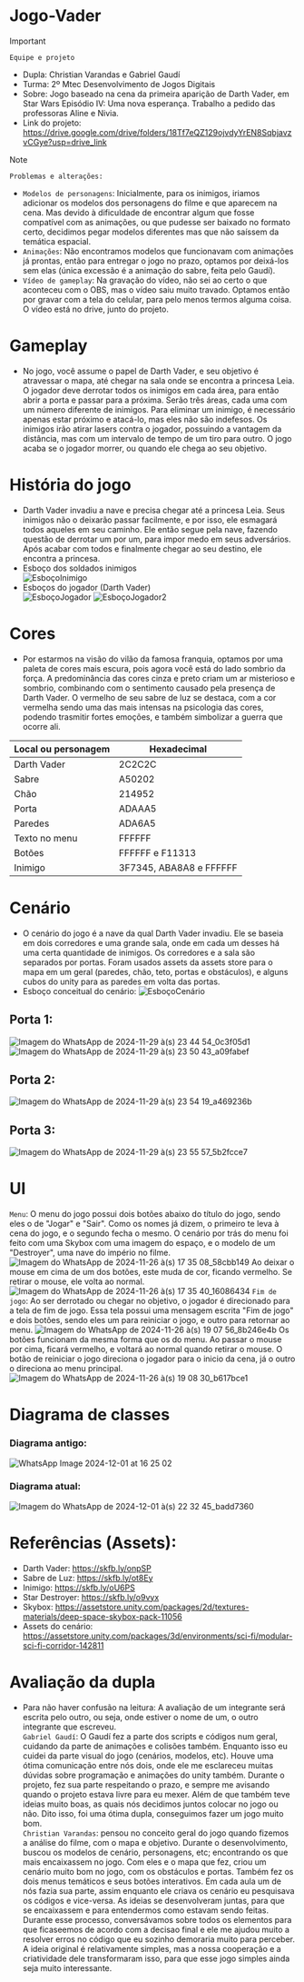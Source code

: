 
# Jogo-Vader
>[!Important]
 >`Equipe e projeto`
>- Dupla: Christian Varandas e Gabriel Gaudí
>- Turma: 2º Mtec Desenvolvimento de Jogos Digitais
>- Sobre: Jogo baseado na cena da primeira aparição de Darth Vader, em Star Wars Episódio IV: Uma nova esperança. Trabalho a pedido das professoras Aline e Nivia.
>- Link do projeto: https://drive.google.com/drive/folders/18Tf7eQZ129ojvdyYrEN8SqbjavzvCGye?usp=drive_link

>[!NOTE]
 >`Problemas e alterações:`
>- `Modelos de personagens`: Inicialmente, para os inimigos, iriamos adicionar os modelos dos personagens do filme e que aparecem na cena. Mas devido à dificuldade de encontrar algum que fosse compatível com as animações, ou que pudesse ser baixado no formato certo, decidimos pegar modelos diferentes mas que não saíssem da temática espacial.
>- `Animações`: Não encontramos modelos que funcionavam com animações já prontas, então para entregar o jogo no prazo, optamos por deixá-los sem elas (única excessão é a animação do sabre, feita pelo Gaudí).
>- `Vídeo de gameplay`: Na gravação do vídeo, não sei ao certo o que aconteceu com o OBS, mas o vídeo saiu muito travado. Optamos então por gravar com a tela do celular, para pelo menos termos alguma coisa. O vídeo está no drive, junto do projeto.

# Gameplay
- No jogo, você assume o papel de Darth Vader, e seu objetivo é atravessar o mapa, até chegar na sala onde se encontra a princesa Leia. O jogador deve derrotar todos os inimigos em cada área, para então abrir a porta e passar para a próxima. Serão três áreas, cada uma com um número diferente de inimigos. Para eliminar um inimigo, é necessário apenas estar próximo e atacá-lo, mas eles não são indefesos. Os inimigos irão atirar lasers contra o jogador, possuindo a vantagem da distância, mas com um intervalo de tempo de um tiro para outro. O jogo acaba se o jogador morrer, ou quando ele chega ao seu objetivo.


# História do jogo
- Darth Vader invadiu a nave e precisa chegar até a princesa Leia. Seus inimigos não o deixarão passar facilmente, e por isso, ele esmagará todos aqueles em seu caminho. Ele então segue pela nave, fazendo questão de derrotar um por um, para impor medo em seus adversários. Após acabar com todos e finalmente chegar ao seu destino, ele encontra a princesa.
- Esboço dos soldados inimigos <br>
 ![EsboçoInimigo](https://github.com/user-attachments/assets/e92b1723-1145-4171-95ca-20c42554a054)
- Esboços do jogador (Darth Vader) <br>
 ![EsboçoJogador](https://github.com/user-attachments/assets/a5e12d89-8800-4c00-b22a-8501c7a73b62)
![EsboçoJogador2](https://github.com/user-attachments/assets/28be7a92-ca32-42d0-a06d-f2e8ab9ccfed)


# Cores
- Por estarmos na visão do vilão da famosa franquia, optamos por uma paleta de cores mais escura, pois agora você está do lado sombrio da força. A predominância das cores cinza e preto criam um ar misterioso e sombrio, combinando com o sentimento causado pela presença de Darth Vader. O vermelho de seu sabre de luz se destaca, com a cor vermelha sendo uma das mais intensas na psicologia das cores, podendo trasmitir fortes emoções, e também simbolizar a guerra que ocorre ali.

| Local ou personagem | Hexadecimal |
| --- | --- |
| Darth Vader | 2C2C2C |
| Sabre | A50202 |
| Chão | 214952 |
| Porta | ADAAA5 |
| Paredes | ADA6A5 |
| Texto no menu | FFFFFF |
| Botões | FFFFFF e F11313 |
| Inimigo | 3F7345, ABA8A8 e FFFFFF |

# Cenário
- O cenário do jogo é a nave da qual Darth Vader invadiu. Ele se baseia em dois corredores e uma grande sala, onde em cada um desses há uma certa quantidade de inimigos. Os corredores e a sala são separados por portas. Foram usados assets da assets store para o mapa em um geral (paredes, chão, teto, portas e obstáculos), e alguns cubos do unity para as paredes em volta das portas.
- Esboço conceitual do cenário:
  ![EsboçoCenário](https://github.com/user-attachments/assets/3772f492-c11e-4645-a9fd-35c81e940a42)

## Porta 1:
![Imagem do WhatsApp de 2024-11-29 à(s) 23 44 54_0c3f05d1](https://github.com/user-attachments/assets/9bd8fccf-ebea-4ca9-bb6d-9e0fb3a1c27b)
![Imagem do WhatsApp de 2024-11-29 à(s) 23 50 43_a09fabef](https://github.com/user-attachments/assets/601e7c69-63c5-4ee3-ba1a-5ce306c65ba2)
## Porta 2:
![Imagem do WhatsApp de 2024-11-29 à(s) 23 54 19_a469236b](https://github.com/user-attachments/assets/72f1533e-8724-4c20-bcbb-91d802054413)
## Porta 3:
![Imagem do WhatsApp de 2024-11-29 à(s) 23 55 57_5b2fcce7](https://github.com/user-attachments/assets/841ae5ee-fdde-446f-8e1d-00665ea295db)

# UI
`Menu`: O menu do jogo possui dois botões abaixo do título do jogo, sendo eles o de "Jogar" e "Sair". Como os nomes já dizem, o primeiro te leva à cena do jogo, e o segundo fecha o mesmo. O cenário por trás do menu foi feito com uma Skybox com uma imagem do espaço, e o modelo de um "Destroyer", uma nave do império no filme.
![Imagem do WhatsApp de 2024-11-26 à(s) 17 35 08_58cbb149](https://github.com/user-attachments/assets/3c72a58f-faa6-42eb-864c-abe1c49f4d19)
Ao deixar o mouse em cima de um dos botões, este muda de cor, ficando vermelho. Se retirar o mouse, ele volta ao normal.
![Imagem do WhatsApp de 2024-11-26 à(s) 17 35 40_16086434](https://github.com/user-attachments/assets/2c3dfeb2-b48e-4c90-bff9-6fe7e2764d19)
`Fim de jogo`: Ao ser derrotado ou chegar no objetivo, o jogador é direcionado para a tela de fim de jogo. Essa tela possui uma mensagem escrita "Fim de jogo" e dois botões, sendo eles um para reiniciar o jogo, e outro para retornar ao menu.
![Imagem do WhatsApp de 2024-11-26 à(s) 19 07 56_8b246e4b](https://github.com/user-attachments/assets/d81725b4-7f05-460d-9c15-38f2664334ac)
Os botões funcionam da mesma forma que os do menu. Ao passar o mouse por cima, ficará vermelho, e voltará ao normal quando retirar o mouse. O botão de reiniciar o jogo direciona o jogador para o inicio da cena, já o outro o direciona ao menu principal.
![Imagem do WhatsApp de 2024-11-26 à(s) 19 08 30_b617bce1](https://github.com/user-attachments/assets/82e7654f-ea9d-4c8c-bf71-95c44e86184f)

# Diagrama de classes
### Diagrama antigo:
![WhatsApp Image 2024-12-01 at 16 25 02](https://github.com/user-attachments/assets/2a16aa42-b204-4df9-bdb0-1e036856d0d5)
### Diagrama atual:
![Imagem do WhatsApp de 2024-12-01 à(s) 22 32 45_badd7360](https://github.com/user-attachments/assets/3620218f-0c3a-417b-bf05-7f9a74ebe086)


# Referências (Assets):
- Darth Vader: https://skfb.ly/onpSP
- Sabre de Luz: https://skfb.ly/ot8Ey
- Inimigo: https://skfb.ly/oU6PS
- Star Destroyer: https://skfb.ly/o9vyx
- Skybox: https://assetstore.unity.com/packages/2d/textures-materials/deep-space-skybox-pack-11056
- Assets do cenário: https://assetstore.unity.com/packages/3d/environments/sci-fi/modular-sci-fi-corridor-142811

# Avaliação da dupla
- Para não haver confusão na leitura: A avaliação de um integrante será escrita pelo outro, ou seja, onde estiver o nome de um, o outro integrante que escreveu.<br>
`Gabriel Gaudí`: O Gaudí fez a parte dos scripts e códigos num geral, cuidando da parte de animações e colisões também. Enquanto isso eu cuidei da parte visual do jogo (cenários, modelos, etc). Houve uma ótima comunicação entre nós dois, onde ele me esclareceu muitas dúvidas sobre programação e animações do unity também. Durante o projeto, fez sua parte respeitando o prazo, e sempre me avisando quando o projeto estava livre para eu mexer. Além de que também teve ideias muito boas, as quais nós decidimos juntos colocar no jogo ou não. Dito isso, foi uma ótima dupla, conseguimos fazer um jogo muito bom.<br>
`Christian Varandas`: pensou no conceito geral do jogo quando fizemos a análise do filme, com o mapa e objetivo.
Durante o desenvolvimento, buscou os modelos de cenário, personagens, etc; encontrando os que mais encaixassem no jogo. Com eles e o mapa que fez, criou um cenário muito bom no jogo, com os obstáculos e portas.
Também fez os dois menus temáticos e seus botões interativos.
Em cada aula um de nós fazia sua parte, assim enquanto ele criava os cenário eu pesquisava os códigos e vice-versa. As ideias se desenvolveram juntas, para que se encaixassem e para entendermos como estavam sendo feitas. Durante esse processo, conversávamos sobre todos os elementos para que ficaseemos de acordo com a decisao final e ele me ajudou muito a resolver erros no código que eu sozinho demoraria muito para perceber.
A ideia original é relativamente simples, mas a nossa cooperação e a criatividade dele transformaram isso, para que esse jogo simples ainda seja muito interessante.
